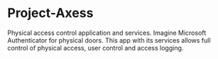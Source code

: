 # Project-Axess
Physical access control application and services. Imagine Microsoft Authenticator for physical doors. This app with its services allows full control of physical access, user control and access logging.
